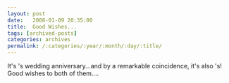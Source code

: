 ```yaml
---
layout: post
date:	2008-01-09 20:35:00
title:  Good Wishes...
tags: [archived-posts]
categories: archives
permalink: /:categories/:year/:month/:day/:title/
---
```

It's <LJ user="shortindiangirl">'s wedding anniversary...and by a remarkable coincidence, it's also <LJ user="chaibacca">'s! Good wishes to both of them....

